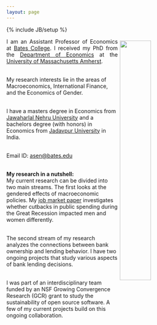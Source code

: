 ```yaml
---
layout: page
---
```

{% include JB/setup %}

<img style="float: right; width: 40%; padding: 6px;" src=" {{ site.url }}/assets/Headshot.jpg">

<p align="justify"> I am an Assistant Professor of Economics at <a href="https://www.bates.edu/economics/">Bates College</a>. I received my PhD from the <a href="https://www.umass.edu/economics/">Department of Economics</a> at the <a href="https://www.umass.edu/">University of Massachusetts Amherst</a>. <br><br>

My research interests lie in the areas of Macroeconomics, International Finance, and the Economics of Gender. <br><br>

I have a masters degree in Economics from <a href="https://www.jnu.ac.in/">Jawaharlal Nehru University</a> and a bachelors degree (with honors) in Economics from <a href="http://www.jaduniv.edu.in/view_department.php?deptid=66">Jadavpur University</a> in India. <br><br>

Email ID: <a href="mailto:asen@bates.edu">asen@bates.edu</a> <br><br>

<strong>My research in a nutshell:</strong> <br>
My current research can be divided into two main streams. The first looks at the gendered effects of macroeconomic policies. My <a href="https://equitablegrowth.org/working-papers/the-impact-of-austerity-on-gender-inequality-in-time-allocation-in-the-united-states/">job market paper</a> investigates whether cutbacks in public spending during the Great Recession impacted men and women differently. <br><br>

The second stream of my research analyzes the connections between bank ownership and lending behavior. I have two ongoing projects that study various aspects of bank lending decisions. <br><br>

I was part of an interdisciplinary team funded by an NSF Growing Convergence Research (GCR) grant to study the sustainability of open source software. A few of my current projects build on this ongoing collaboration.
</p>
